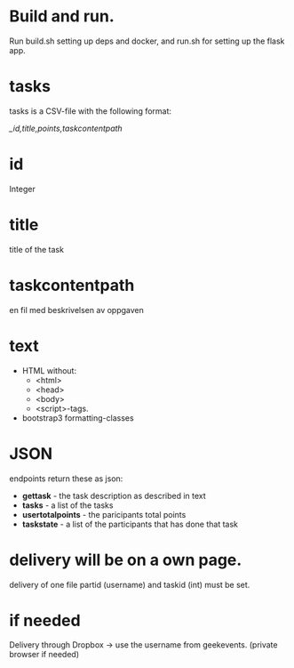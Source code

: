 # Build and run.
Run build.sh setting up deps and docker, and run.sh for setting up the flask app.

# tasks

tasks is a CSV-file with the following format:

_\_id,title,points,taskcontentpath_

# id
Integer

# title
title of the task

# taskcontentpath
en fil med beskrivelsen av oppgaven

# text
+ HTML without:
  - \<html\>
  - \<head\>
  - \<body\>
  - \<script\>-tags.
+ bootstrap3 formatting-classes

# JSON
endpoints return these as json:
- __gettask__ - 
  the task description as described in text
- __tasks__ - 
  a list of the tasks
- __usertotalpoints__ - 
  the paricipants total points
- __taskstate__ - 
  a list of the participants that has done that task

# delivery will be on a own page.
  delivery of one file partid (username) and taskid (int) must be set.
  
# if needed  
Delivery through Dropbox -> use the username from geekevents. (private browser if needed)

